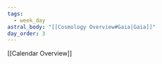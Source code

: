 ```yaml
---
tags:
  - week_day
astral_body: "[[Cosmology Overview#Gaia|Gaia]]"
day_order: 3
---
```

[[Calendar Overview]]